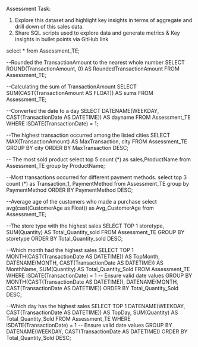 Assessment Task: 
1. Explore this dataset and highlight key insights in terms of aggregate and drill 
down of this sales data. 
2. Share SQL scripts used to explore data and generate metrics & Key insights 
in bullet points via GitHub link 

select * from Assessment_TE;


--Rounded the TransactionAmount to the nearest whole number
SELECT ROUND(TransactionAmount, 0) AS RoundedTransactionAmount 
FROM Assessment_TE;


--Calculating the sum of TransactionAmount
SELECT SUM(CAST(TransactionAmount AS FLOAT)) AS sums 
FROM Assessment_TE;


--Converted the date to a day
SELECT DATENAME(WEEKDAY, CAST(TransactionDate AS DATETIME)) AS dayname 
FROM Assessment_TE 
WHERE ISDATE(TransactionDate) = 1;


--The highest transaction occurred among the listed cities
SELECT MAX(TransactionAmount) AS MaxTransaction, city 
FROM Assessment_TE 
GROUP BY city 
ORDER BY MaxTransaction DESC;


-- The most sold product
select top 5 count (*) as sales,ProductName from Assessment_TE
group by ProductName;


--Most transactions occurred for different payment methods.
select top 3 count (*) as Transaction_1, PaymentMethod from Assessment_TE
group by PaymentMethod 
ORDER BY PaymentMethod DESC;


--Average age of the customers who made a purchase
select avg(cast(CustomerAge as Float)) as Avg_CustomerAge from Assessment_TE;


--The store type with the highest sales
SELECT TOP 1 storetype, SUM(Quantity) AS Total_Quantity_sold 
FROM Assessment_TE 
GROUP BY storetype 
ORDER BY Total_Quantity_sold DESC;


--Which month had the highest sales
SELECT TOP 1 
    MONTH(CAST(TransactionDate AS DATETIME)) AS TopMonth, 
    DATENAME(MONTH, CAST(TransactionDate AS DATETIME)) AS MonthName, 
    SUM(Quantity) AS Total_Quantity_Sold
FROM Assessment_TE
WHERE ISDATE(TransactionDate) = 1  -- Ensure valid date values
GROUP BY MONTH(CAST(TransactionDate AS DATETIME)), DATENAME(MONTH, CAST(TransactionDate AS DATETIME))
ORDER BY Total_Quantity_Sold DESC;


--Which day has the highest sales
SELECT TOP 1 
    DATENAME(WEEKDAY, CAST(TransactionDate AS DATETIME)) AS TopDay, 
    SUM(Quantity) AS Total_Quantity_Sold
FROM Assessment_TE
WHERE ISDATE(TransactionDate) = 1  -- Ensure valid date values
GROUP BY DATENAME(WEEKDAY, CAST(TransactionDate AS DATETIME))
ORDER BY Total_Quantity_Sold DESC;
